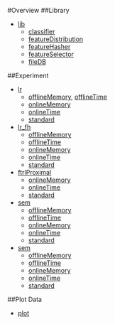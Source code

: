 #Overview
##Library
* [lib](./lib)  
    * [classifier](./lib/classifier)
    * [featureDistribution](./lib/featureDistribution)
    * [featureHasher](./lib/featureHasher)
    * [featureSelector](./lib/featureSelector)
    * [fileDB](./lib/fileDB)

##Experiment  
* [lr](./lr)
    * [offlineMemory](./lr/offlineMemory), [offlineTime](./lr/offlineTime)
    * [onlineMemory](./lr/onlineMemory)
    * [onlineTime](./lr/onlineTime)
    * [standard](./lr/standard)
* [lr_fh](./lr_fh)
    * [offlineMemory](./lr_fh/offlineMemory)
    * [offlineTime](./lr_fh/offlineTime)
    * [onlineMemory](./lr_fh/onlineMemory)
    * [onlineTime](./lr_fh/onlineTime)
    * [standard](./lr_fh/standard)
* [ftrlProximal](./ftrlProximal)
    * [onlineMemory](./ftrlProximal/onlineMemory)
    * [onlineTime](./ftrlProximal/onlineTime)
    * [standard](./ftrlProximal/standard)
* [sem](./sem)
    * [offlineMemory](./sem/offlineMemory)
    * [offlineTime](./sem/offlineTime)
    * [onlineMemory](./sem/onlineMemory)
    * [onlineTime](./sem/onlineTime)
    * [standard](./sem/standard)
* [sem](./ssem)
    * [offlineMemory](./ssem/offlineMemory)
    * [offlineTime](./ssem/offlineTime)
    * [onlineMemory](./ssem/onlineMemory)
    * [onlineTime](./ssem/onlineTime)
    * [standard](./ssem/standard)

##Plot Data
* [plot](./plot)
